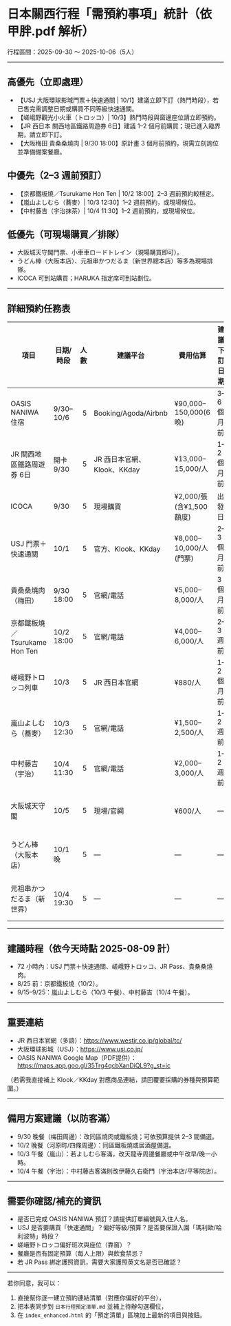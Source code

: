 # 日本關西行程「需預約事項」統計（依 甲胖.pdf 解析）

行程區間：2025-09-30 ～ 2025-10-06（5人）

---

## 高優先（立即處理）
- 【USJ 大阪環球影城門票＋快速通關 | 10/1】建議立即下訂（熱門時段），若已售完需調整日期或購買不同等級快速通關。
- 【嵯峨野觀光小火車（トロッコ）| 10/3】熱門時段與窗邊座位請立即預約。
- 【JR 西日本 關西地區鐵路周遊券 6日】建議 1–2 個月前購買；現已進入臨界期，請立即下訂。
- 【大阪梅田 貴桑桑燒肉 | 9/30 18:00】原計畫 3 個月前預約，現需立刻詢位並準備備案餐廳。

## 中優先（2–3 週前預訂）
- 【京都鐵板燒／Tsurukame Hon Ten | 10/2 18:00】2–3 週前預約較穩定。
- 【嵐山よしむら（蕎麥）| 10/3 12:30】1–2 週前預約，或現場候位。
- 【中村藤吉（宇治抹茶）| 10/4 11:30】1–2 週前預約，或現場候位。

## 低優先（可現場購買／排隊）
- 大阪城天守閣門票、小車車ロードトレイン（現場購買即可）。
- うどん棒（大阪本店）、元祖串かつだるま（新世界總本店）等多為現場排隊。
- ICOCA 可到站購買；HARUKA 指定席可到站劃位。

---

## 詳細預約任務表

| 項目 | 日期/時段 | 人數 | 建議平台 | 費用估算 | 建議下訂日期 | 狀態 | 備註 |
|---|---|---:|---|---|---|---|---|
| OASIS NANIWA 住宿 | 9/30–10/6 | 5 | Booking/Agoda/Airbnb | ¥90,000–150,000(6晚) | 3–6 個月前 | 已預訂 | 入住人名：黃安鵬；訂單編號：4463294408 |
| JR 關西地區鐵路周遊券 6日 | 開卡 9/30 | 5 | JR 西日本官網、Klook、KKday | ¥13,000–15,000/人 | 1–2 個月前 | 未訂 | 到站劃位；使用 HARUKA 往返機場 |
| ICOCA | 9/30 | 5 | 現場購買 | ¥2,000/張(含¥1,500額度) | 出發日 | 現場 | 可提前網購或到站購買均可 |
| USJ 門票＋快速通關 | 10/1 | 5 | 官方、Klook、KKday | ¥8,000–10,000/人(門票) | 2–3 個月前 | 未訂 | 快速通關建議立即購買，依預算選擇等級 |
| 貴桑桑燒肉（梅田） | 9/30 18:00 | 5 | 官網/電話 | ¥5,000–8,000/人 | 3 個月前 | 未訂 | 立刻詢位並準備備案餐廳 |
| 京都鐵板燒／Tsurukame Hon Ten | 10/2 18:00 | 5 | 官網/電話 | ¥4,000–6,000/人 | 2–3 週前 | 未訂 | 請確認店名、分店與套餐 |
| 嵯峨野トロッコ列車 | 10/3 | 5 | JR 西日本官網 | ¥880/人 | 1–2 個月前 | 未訂 | 依當日行程動線選班次；靠窗優先 |
| 嵐山よしむら（蕎麥） | 10/3 12:30 | 5 | 官網/電話 | ¥1,500–2,500/人 | 1–2 週前 | 未訂 | 可改現場候位，午餐尖峰需提早到 |
| 中村藤吉（宇治） | 10/4 11:30 | 5 | 官網/電話 | ¥2,000–3,000/人 | 1–2 週前 | 未訂 | 宇治本店/平等院店擇一；排隊時程較長 |
| 大阪城天守閣 | 10/5 | 5 | 現場/官網 | ¥600/人 | — | 到場購買 | 可現場購買；如遇人潮可改時段 |
| うどん棒（大阪本店） | 10/1 晚 | 5 | — | — | — | 現場排隊 | 支援候位，無須先訂 |
| 元祖串かつ だるま（新世界） | 10/4 19:30 | 5 | — | — | — | 現場排隊 | 高人氣，排隊時間較長 |

---

## 建議時程（依今天時點 2025-08-09 計）
- 72 小時內：USJ 門票＋快速通關、嵯峨野トロッコ、JR Pass、貴桑桑燒肉。
- 8/25 前：京都鐵板燒（10/2）。
- 9/15–9/25：嵐山よしむら（10/3 午餐）、中村藤吉（10/4 午餐）。

---

## 重要連結
- JR 西日本官網（多語）：https://www.westjr.co.jp/global/tc/
- 大阪環球影城（USJ）：https://www.usj.co.jp/
- OASIS NANIWA Google Map（PDF提供）：https://maps.app.goo.gl/35Trg4qcbXanDiQL9?g_st=ic

（若需我直接補上 Klook／KKday 對應商品連結，請回覆要採購的券種與預算範圍。）

---

## 備用方案建議（以防客滿）
- 9/30 晚餐（梅田周邊）：改同區燒肉或鐵板燒；可依預算提供 2–3 間備選。
- 10/2 晚餐（河原町/四條周邊）：同區鐵板燒或居酒屋備選。
- 10/3 午餐（嵐山）：若よしむら客滿，改天龍寺周邊餐廳或中午改早/晚一小時。
- 10/4 午餐（宇治）：中村藤吉客滿則改伊藤久右衛門（宇治本店/平等院店）。

---

## 需要你確認/補充的資訊
- 是否已完成 OASIS NANIWA 預訂？請提供訂單編號與入住人名。
- USJ 是否要購買「快速通關」？偏好等級/預算？是否要保證入園「瑪利歐/哈利波特」時段？
- 嵯峨野トロッコ偏好班次與座位（靠窗）？
- 餐廳是否有固定預算（每人上限）與飲食禁忌？
- 若 JR Pass 綁定護照資訊，需要大家護照英文名是否已確認？

---

若你同意，我可以：
1) 直接幫你逐一建立預約連結清單（對應你偏好的平台），
2) 把本表同步到 `日本行程預定清單.md` 並補上待辦勾選欄位，
3) 在 `index_enhanced.html` 的「預定清單」區塊加上最新的項目與按鈕。


